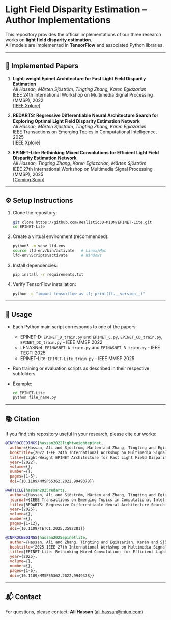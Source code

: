 # Light Field Disparity Estimation – Author Implementations

This repository provides the official implementations of our three research works on **light field disparity estimation**.  
All models are implemented in **TensorFlow** and associated Python libraries.

---

## 📄 Implemented Papers

1. **Light-weight Epinet Architecture for Fast Light Field Disparity Estimation**  
   *Ali Hassan, Mårten Sjöström, Tingting Zhang, Karen Egiazarian*  
   IEEE 24th International Workshop on Multimedia Signal Processing (MMSP), 2022  
   [[IEEE Xplore]](https://ieeexplore.ieee.org/document/9949378)

2. **REDARTS: Regressive Differentiable Neural Architecture Search for Exploring Optimal Light Field Disparity Estimation Network**  
   *Ali Hassan, Mårten Sjöström, Tingting Zhang, Karen Egiazarian*  
   IEEE Transactions on Emerging Topics in Computational Intelligence, 2025   
   [[IEEE Xplore]](https://ieeexplore.ieee.org/document/11141437)  

3. **EPINET-Lite: Rethinking Mixed Convolutions for Efficient Light Field Disparity Estimation Network**  
   *Ali Hassan, Tingting Zhang, Karen Egiazarian, Mårten Sjöström*  
   IEEE 27th International Workshop on Multimedia Signal Processing (MMSP), 2025   
   [[Coming Soon]](https://attend.ieee.org/mmsp-2025/)

---

## ⚙️ Setup Instructions

1. Clone the repository:
   ```bash
   git clone https://github.com/Realistic3D-MIUN/EPINET-Lite.git
   cd EPINET-Lite
   ```

2. Create a virtual environment (recommended):
   ```bash
   python3 -m venv lfd-env
   source lfd-env/bin/activate   # Linux/Mac
   lfd-env\Scripts\activate      # Windows
   ```

3. Install dependencies:
   ```bash
   pip install -r requirements.txt
   ```

4. Verify TensorFlow installation:
   ```bash
   python -c "import tensorflow as tf; print(tf.__version__)"
   ```

---

## 🚀 Usage

- Each Python main script corresponds to one of the papers:
  - EPINET-D: `EPINET_D_train.py` and `EPINET_C.py`, `EPINET_CD_train.py`, `EPINET_DC_train.py` - IEEE MMSP 2022
  - LFNASNet: `EPINASNET_A_train.py` and `EPINASNET_B_train.py` - IEEE TECTI 2025
  - EPINET-Lite: `EPINET-Lite_train.py` - IEEE MMSP 2025

- Run training or evaluation scripts as described in their respective subfolders.  
- Example:
  ```bash
  cd EPINET-Lite
  python file_name.py
  ```

---

## 📚 Citation

If you find this repository useful in your research, please cite our works:

```bibtex
@INPROCEEDINGS{hassan2022lightweightepinet,
  author={Hassan, Ali and Sjöström, Mårten and Zhang, Tingting and Egiazarian, Karen},
  booktitle={2022 IEEE 24th International Workshop on Multimedia Signal Processing (MMSP)}, 
  title={Light-Weight EPINET Architecture for Fast Light Field Disparity Estimation}, 
  year={2022},
  volume={},
  number={},
  pages={1-5},
  doi={10.1109/MMSP55362.2022.9949378}}

@ARTICLE{hassan2025redarts,
  author={Hassan, Ali and Sjöström, Mårten and Zhang, Tingting and Egiazarian, Karen},
  journal={IEEE Transactions on Emerging Topics in Computational Intelligence}, 
  title={REDARTS: Regressive Differentiable Neural Architecture Search for Exploring Optimal Light Field Disparity Estimation Network}, 
  year={2025},
  volume={},
  number={},
  pages={1-12},
  doi={10.1109/TETCI.2025.3592281}}

@INPROCEEDINGS{hassan2025epinetlite,
  author={Hassan, Ali and Zhang, Tingting and Egiazarian, Karen and Sjöström, Mårten},
  booktitle={2025 IEEE 27th International Workshop on Multimedia Signal Processing (MMSP)}, 
  title={EPINET-Lite: Rethinking Mixed Convolutions for Efficient Light Field Disparity Estimation Network}, 
  year={2025},
  volume={},
  number={},
  pages={1-6},
  doi={10.1109/MMSP55362.2022.9949378}}
```

---

## 📬 Contact

For questions, please contact: **Ali Hassan** (ali.hassan@miun.com)
